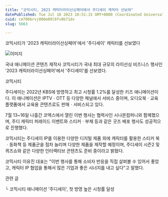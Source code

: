 ```yaml
---
title: "코믹시티, 2023 캐릭터라이선싱페어에서 주디세이 캐릭터 선보여"
datePublished: Tue Jul 18 2023 10:51:15 GMT+0000 (Coordinated Universal Time)
cuid: cm706brvj000e09l8fv0b71dv
slug: 5663

---
```



코믹시티가 '2023 캐릭터라이선싱페어'에서 '주디세이' 캐릭터를 선보였다

![이미지](https://cdn.hashnode.com/res/hashnode/image/upload/v1739259712017/7538c80f-2835-4c45-bced-62e043971fca.jpeg)

국내 애니메이션 콘텐츠 제작사 코믹시티가 국내 최대 규모의 라이선싱 비즈니스 행사인 '2023 캐릭터라이선싱페어'에서 '주디세이'를 선보였다.

코믹시티

주디세이는 2022년 KBS에 방영하고 최고 시청률 1.2%를 달성한 키즈 애니메이션이다. 이 애니메이션은 IPTVㆍOTT 등 다양한 채널에서 서비스 중이며, 오디오북ㆍ교육 플랫폼에서 교육용 콘텐츠로도 판매ㆍ서비스되고 있다.

7월 13~16일 나흘간 코엑스에서 열린 이번 행사는 협력사인 시나몬컴퍼니와 함께했으며, 주디 캐릭터 퍼레이드 이벤트와 스티커ㆍ부채 등과 같은 굿즈 배포 행사도 성공적으로 진행했다.

코믹시티는 주디세이 IP를 이용한 다양한 디지털 제품 외에 캐릭터를 활용한 스티커 북ㆍ동화책 등 제품군을 점차 늘리며 다양한 제품을 제작할 예정이며, 주디세이 시즌2 및 퀴즈쇼와 같은 다양한 인터랙티브 콘텐츠도 준비 중이라고 밝혔다.

코믹시티 이유진 대표는 "이번 행사를 통해 소비자 반응을 직접 살펴볼 수 있어서 좋았고, 캐릭터 IP 협업을 통해서 많은 기업과 좋은 시너지를 내고 싶다"고 말했다.

관련 글

└ 코믹시티 애니메이션 '주디세이', 첫 방영 높은 시청률 달성